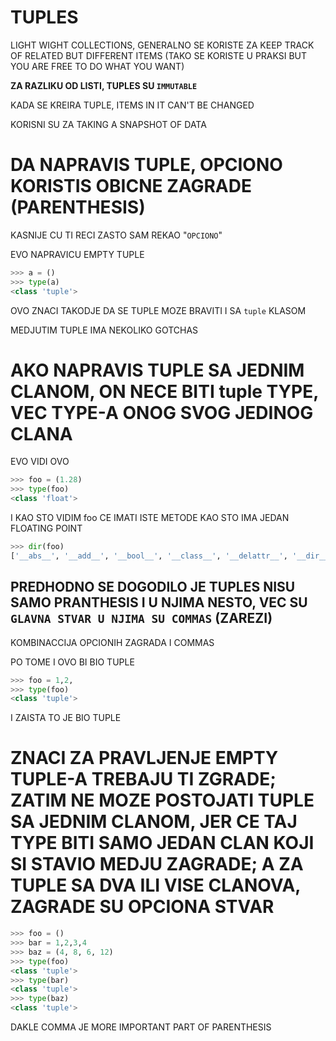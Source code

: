 # TUPLES

LIGHT WIGHT COLLECTIONS, GENERALNO SE KORISTE ZA KEEP TRACK OF RELATED BUT DIFFERENT ITEMS (TAKO SE KORISTE U PRAKSI BUT YOU ARE FREE TO DO WHAT YOU WANT)

**ZA RAZLIKU OD LISTI, TUPLES SU `IMMUTABLE`**

KADA SE KREIRA TUPLE, ITEMS IN IT CAN'T BE CHANGED

KORISNI SU ZA TAKING A SNAPSHOT OF DATA

# DA NAPRAVIS TUPLE, OPCIONO KORISTIS OBICNE ZAGRADE (PARENTHESIS)

KASNIJE CU TI RECI ZASTO SAM REKAO "`OPCIONO`"

EVO NAPRAVICU EMPTY TUPLE

```py
>>> a = ()
>>> type(a)
<class 'tuple'>

```

OVO ZNACI TAKODJE DA SE TUPLE MOZE BRAVITI I SA `tuple` KLASOM

MEDJUTIM TUPLE IMA NEKOLIKO GOTCHAS

# AKO NAPRAVIS TUPLE SA JEDNIM CLANOM, ON NECE BITI tuple TYPE, VEC TYPE-A ONOG SVOG JEDINOG CLANA

EVO VIDI OVO

```py
>>> foo = (1.28)
>>> type(foo)
<class 'float'>
```

I KAO STO VIDIM foo CE IMATI ISTE METODE KAO STO IMA JEDAN FLOATING POINT

```py
>>> dir(foo)
['__abs__', '__add__', '__bool__', '__class__', '__delattr__', '__dir__', '__divmod__', '__doc__', '__eq__', '__float__', '__floordiv__', '__format__', '__ge__', '__getattribute__', '__getformat__', '__getnewargs__', '__gt__', '__hash__', '__init__', '__init_subclass__', '__int__', '__le__', '__lt__', '__mod__', '__mul__', '__ne__', '__neg__', '__new__', '__pos__', '__pow__', '__radd__', '__rdivmod__', '__reduce__', '__reduce_ex__', '__repr__', '__rfloordiv__', '__rmod__', '__rmul__', '__round__', '__rpow__', '__rsub__', '__rtruediv__', '__set_format__', '__setattr__', '__sizeof__', '__str__', '__sub__', '__subclasshook__', '__truediv__', '__trunc__', 'as_integer_ratio', 'conjugate', 'fromhex', 'hex', 'imag', 'is_integer', 'real']
```

## PREDHODNO SE DOGODILO JE TUPLES NISU SAMO PRANTHESIS I U NJIMA NESTO, VEC SU `GLAVNA STVAR U NJIMA SU COMMAS` (ZAREZI)

KOMBINACCIJA OPCIONIH ZAGRADA I COMMAS

PO TOME I OVO BI BIO TUPLE

```py
>>> foo = 1,2,
>>> type(foo)
<class 'tuple'> 
```

I ZAISTA TO JE BIO TUPLE

# ZNACI ZA PRAVLJENJE EMPTY TUPLE-A TREBAJU TI ZGRADE; ZATIM NE MOZE POSTOJATI TUPLE SA JEDNIM CLANOM, JER CE TAJ TYPE BITI SAMO JEDAN CLAN KOJI SI STAVIO MEDJU ZAGRADE; A ZA TUPLE SA DVA ILI VISE CLANOVA, ZAGRADE SU OPCIONA STVAR

```py
>>> foo = ()
>>> bar = 1,2,3,4
>>> baz = (4, 8, 6, 12)
>>> type(foo)
<class 'tuple'>
>>> type(bar)
<class 'tuple'>
>>> type(baz)
<class 'tuple'>
```

DAKLE COMMA JE MORE IMPORTANT PART OF PARENTHESIS
